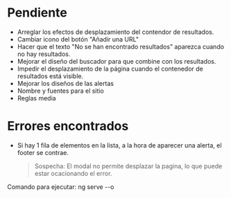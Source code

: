 # Pendiente

- Arreglar los efectos de desplazamiento del contendor de resultados.
- Cambiar icono del botón "Añadir una URL"
- Hacer que el texto "No se han encontrado resultados" aparezca cuando no hay resultados.
- Mejorar el diseño del buscador para que combine con los resultados.
- Impedir el desplazamiento de la página cuando el contenedor de resultados está visible.
- Mejorar los diseños de las alertas
- Nombre y fuentes para el sitio
- Reglas media

# Errores encontrados

- Si hay 1 fila de elementos en la lista, a la hora de aparecer una alerta, el footer se contrae.
    > Sospecha: El modal no permite desplazar la pagina, lo que puede estar ocacionando el error.

Comando para ejecutar: ng serve --o